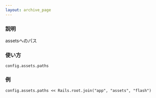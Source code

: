 ```yaml
---
layout: archive_page
---
```

### 説明
assetsへのパス

### 使い方
    config.assets.paths

### 例
    config.assets.paths << Rails.root.join("app", "assets", "flash")